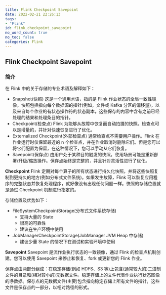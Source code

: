 ```yaml
---
title: Flink Checkpoint Savepoint 
date: 2022-02-21 22:26:13
tags:
- "Flink"
id: flink_checkpoint_savepoint
no_word_count: true
no_toc: false
categories: Flink
---
```


## Flink Checkpoint Savepoint 

### 简介

在 Flink 中的关于存储的专业术语及解释如下：

- Snapshot(快照) 这是一个通用术语，指的是 Flink 作业状态的全局一致性镜像。快照包括指向每个数据源的指针(例如，文件或 Kafka 分区的偏移量)，以及来自每个作业的有状态操作符的状态副本，这些保存的内容中含有之前已经处理的结果和处理条目的指针。
- Checkpoint(检查点) Flink 为能够从故障中恢复而自动拍摄的快照。检查点可以是增量的，并针对快速恢复进行了优化。
- Externalized Checkpoint(外部检查点) 通常检查点不需要用户操作。Flink 在作业运行时仅保留最近的 n 个检查点，并在作业取消时删除它们。但是您可以将它们配置为保留，在这种情况下，您可以手动从它们恢复。
- Savepoint(保存点) 由用户处于某种目的触发的快照。使用场景可能是重新部署/升级/缩放操作。保存点始终是完整的，并且针对灵活性进行了优化。

**Checkpoint** Flink 定期对每个算子的所有状态进行持久化快照，并将这些快照复制到更持久的地方(例如分布式文件系统)。如果发生故障，Flink 可以恢复应用程序的完整状态并恢复处理程序，就好像没有出现任何问题一样。快照的存储位置就是通过 Checkpoint 机制进行指定的。

存储位置及优势如下：

- FileSystemCheckpointStorage(分布式文件系统存储)
  - 支持大量的 State 
  - 很高的可靠性
  - 建议在生产环境中使用
- JobManagerCheckpointStorage(JobManager JVM Heap 中存储)
  - 建议少量 State 的情况下在测试和实验环境中使用

**Savepoint** Savepoint 是流作业执行状态的一致镜像，通过 Flink 的检查点机制创建。您可以使用 Savepoint 来停止和恢复、fork 或更新您的 Flink 作业。

保存点由两部分组成：在稳定存储(例如 HDFS、S3 等)上包含(通常较大的)二进制文件的目录和(相对较小的)元数据文件。稳定存储上的文件代表作业执行状态图像的净数据。保存点的元数据文件(主要)包含指向稳定存储上所有文件的指针，这些文件是保存点的一部分，以相对路径的形式。


